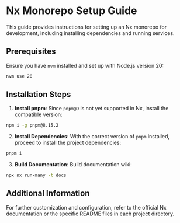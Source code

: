 
# Nx Monorepo Setup Guide

This guide provides instructions for setting up an Nx monorepo for development, including installing dependencies and running services.

## Prerequisites

Ensure you have `nvm` installed and set up with Node.js version 20:

```bash
nvm use 20
```

## Installation Steps

1. **Install pnpm**:
Since `pnpm@9` is not yet supported in Nx, install the compatible version:

```bash
npm i -g pnpm@8.15.2
```

2. **Install Dependencies**:
With the correct version of `pnpm` installed, proceed to install the project dependencies:

```bash
pnpm i
```


3. **Build Documentation**:
Build documentation wiki:

```bash
npx nx run-many -t docs
```

## Additional Information

For further customization and configuration, refer to the official Nx documentation or the specific README files in each project directory.
